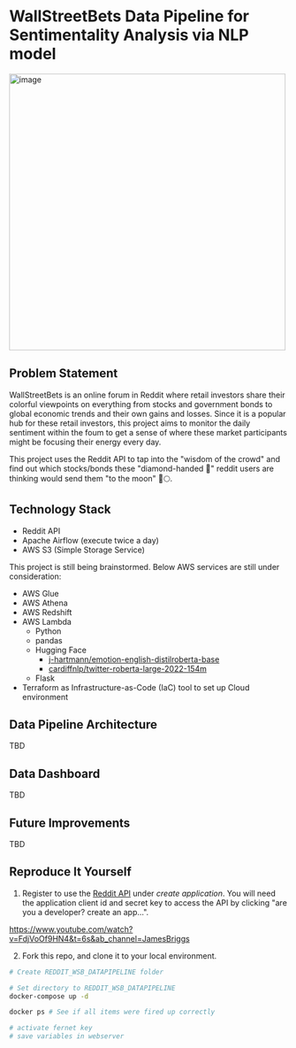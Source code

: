 # WallStreetBets Data Pipeline for Sentimentality Analysis via NLP model

<img width="500" alt="image" src="https://github.com/djeong95/Yelp_review_datapipeline/assets/102641321/0bc4a69b-fd0e-45a2-bd5c-d5b6e9477d8e">

## Problem Statement
WallStreetBets is an online forum in Reddit where retail investors share their colorful viewpoints on everything from stocks and government bonds to global economic trends and their own gains and losses. Since it is a popular hub for these retail investors, this project aims to monitor the daily sentiment within the foum to get a sense of where these market participants might be focusing their energy every day. 

This project uses the Reddit API to tap into the "wisdom of the crowd" and find out which stocks/bonds these "diamond-handed 💎" reddit users are thinking would send them "to the moon" 🚀🌕.

## Technology Stack

- Reddit API
- Apache Airflow (execute twice a day)
- AWS S3 (Simple Storage Service)

This project is still being brainstormed. Below AWS services are still under consideration:
- AWS Glue 
- AWS Athena
- AWS Redshift
- AWS Lambda 
    - Python 
    - pandas
    - Hugging Face 
        - [j-hartmann/emotion-english-distilroberta-base](https://huggingface.co/j-hartmann/emotion-english-distilroberta-base) 
        - [cardiffnlp/twitter-roberta-large-2022-154m](https://huggingface.co/cardiffnlp/twitter-roberta-large-2022-154m)
    - Flask
- Terraform as Infrastructure-as-Code (IaC) tool to set up Cloud environment
## Data Pipeline Architecture
TBD

## Data Dashboard
TBD
## Future Improvements
TBD
## Reproduce It Yourself

1. Register to use the [Reddit API](https://www.reddit.com/prefs/apps) under *create application*. You will need the application client id and secret key to access the API by clicking "are you a developer? create an app...".

https://www.youtube.com/watch?v=FdjVoOf9HN4&t=6s&ab_channel=JamesBriggs

2. Fork this repo, and clone it to your local environment.

```bash
# Create REDDIT_WSB_DATAPIPELINE folder

# Set directory to REDDIT_WSB_DATAPIPELINE
docker-compose up -d

docker ps # See if all items were fired up correctly

# activate fernet key
# save variables in webserver
```